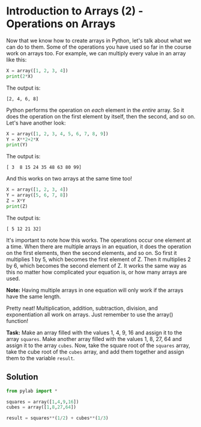 # Introduction to Arrays (2) - Operations on Arrays

Now that we know how to create arrays in Python, let's talk about what we can do to them. Some of the operations you have used so far in the course work on arrays too. For example, we can multiply every value in an array like this:

```python
X = array([1, 2, 3, 4])
print(2*X)
```

The output is:

```
[2, 4, 6, 8]
```

Python performs the operation on *each* element in the *entire* array. So it does the operation on the first element by itself, then the second, and so on. Let's have another look:

```python
X = array([1, 2, 3, 4, 5, 6, 7, 8, 9])
Y = X**2+2*X
print(Y)
```

The output is:

```
[ 3  8 15 24 35 48 63 80 99]
```

And this works on two arrays at the same time too!

```python
X = array([1, 2, 3, 4])
Y = array([5, 6, 7, 8])
Z = X*Y
print(Z)
```

The output is:

```
[ 5 12 21 32]
```

It's important to note how this works. The operations occur one element at a time. When there are multiple arrays in an equation, it does the operation on the first elements, then the second elements, and so on. So first it multiplies 1 by 5, which becomes the first element of Z. Then it multiplies 2 by 6, which becomes the second element of Z. It works the same way as this no matter how complicated your equation is, or how many arrays are used.

**Note:** Having multiple arrays in one equation will only work if the arrays have the same length. 

Pretty neat! Multiplication, addition, subtraction, division, and exponentiation all work on arrays. Just remember to use the array() function!

**Task:** Make an array filled with the values 1, 4, 9, 16 and assign it to the array `squares`. Make another array filled with the values 1, 8, 27, 64 and assign it to the array `cubes`.
Now, take the square root of the `squares` array, take the cube root of the `cubes` array, and add them together and assign them to the variable `result`. 

## Solution
```python
from pylab import *

squares = array([1,4,9,16])
cubes = array([1,8,27,64])

result = squares**(1/2) + cubes**(1/3)
```

